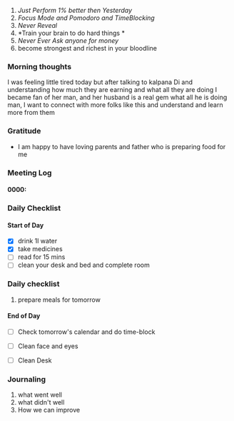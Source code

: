 1. *Just Perform 1% better then Yesterday*
2. *Focus Mode and Pomodoro and TimeBlocking* 
3. *Never Reveal*
4. *Train your brain to do hard things *
5. *Never Ever Ask anyone for money*
6. become strongest and richest in your bloodline 


### Morning thoughts
I was feeling little tired today but after talking to kalpana Di and understanding how much they are earning and what all they are doing 
I became fan of her man, and her husband is a real gem what all he is doing man, I want to connect with more folks like this and understand and learn more from them


### Gratitude
- I am happy to have loving parents and father who is preparing food for me 

### Meeting Log

#### 0000:


### Daily Checklist 

#### Start of Day

- [x] drink 1l water 
- [x] take medicines 
- [ ] read for 15 mins 
- [ ] clean your desk and bed and complete room 

### Daily checklist
1. prepare meals for tomorrow 


#### End of Day
- [ ] Check tomorrow's calendar and do time-block
- [ ] Clean face and eyes
- [ ] Clean Desk


### Journaling 
1. what went well 
2. what didn't well 
3. How we can improve 



